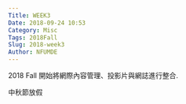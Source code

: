 ```yaml
---
Title: WEEK3
Date: 2018-09-24 10:53
Category: Misc
Tags: 2018Fall
Slug: 2018-week3
Author: NFUMDE
---
```


2018 Fall 開始將網際內容管理、投影片與網誌進行整合.

<!-- PELICAN_END_SUMMARY -->

中秋節放假


